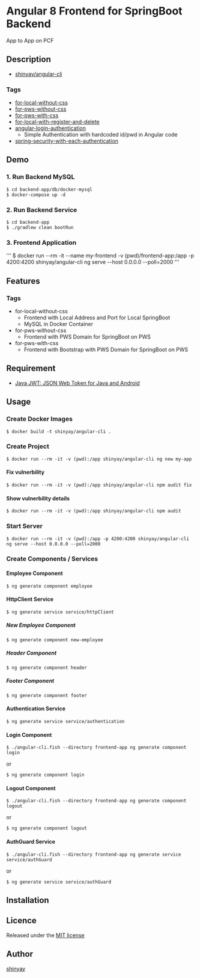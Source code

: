 # Angular 8 Frontend for SpringBoot Backend

App to App on PCF

## Description

- [shinyay/angular-cli](https://cloud.docker.com/repository/docker/shinyay/angular-cli)

### Tags
- [for-local-without-css](https://github.com/shinyay/angular8-spring-boot-kotlin/tree/for-local-without-css)
- [for-pws-without-css](https://github.com/shinyay/angular8-spring-boot-kotlin/tree/for-pws-without-css)
- [for-pws-with-css](https://github.com/shinyay/angular8-spring-boot-kotlin/tree/for-pws-with-css)
- [for-local-with-register-and-delete](https://github.com/shinyay/angular8-spring-boot-kotlin/tree/for-local-with-register-and-delete)
- [angular-login-authentication](https://github.com/shinyay/angular8-spring-boot-kotlin/tree/angular-login-authentication)
  - Simple Authentication with hardcoded id/pwd in Angular code
- [spring-security-with-each-authentication](https://github.com/shinyay/angular8-spring-boot-kotlin/tree/spring-security-with-each-authentication)

## Demo

### 1. Run Backend MySQL
```
$ cd backend-app/db/docker-mysql
$ docker-compose up -d
```

### 2. Run Backend Service
```
$ cd backend-app
$ ./gradlew clean bootRun
```

### 3. Frontend Application
'''
$ docker run --rm -it --name my-frontend -v (pwd)/frontend-app:/app -p 4200:4200 shinyay/angular-cli ng serve --host 0.0.0.0 --poll=2000
'''

## Features

### Tags

- for-local-without-css
  - Frontend with Local Address and Port for Local SpringBoot
  - MySQL in Docker Container
- for-pws-without-css
  - Frontend with PWS Domain for SpringBoot on PWS
- for-pws-with-css
  - Frontend with Bootstrap with PWS Domain for SpringBoot on PWS

## Requirement

- [Java JWT: JSON Web Token for Java and Android](https://github.com/jwtk/jjwt)

## Usage
### Create Docker Images
```
$ docker build -t shinyay/angular-cli .
```
### Create Project
```
$ docker run --rm -it -v (pwd):/app shinyay/angular-cli ng new my-app
```

#### Fix vulnerbility
```
$ docker run --rm -it -v (pwd):/app shinyay/angular-cli npm audit fix
```

#### Show vulnerbility details
```
$ docker run --rm -it -v (pwd):/app shinyay/angular-cli npm audit
```

### Start Server
```
$ docker run --rm -it -v (pwd):/app -p 4200:4200 shinyay/angular-cli ng serve --host 0.0.0.0 --poll=2000
```

### Create Components / Services
#### Employee Component
```
$ ng generate component employee
```

#### HttpClient Service
```
$ ng generate service service/httpClient
```

##### New Employee Component
```
$ ng generate component new-employee
```

##### Header Component
```
$ ng generate component header
```

##### Footer Component
```
$ ng generate component footer
```

#### Authentication Service
```
$ ng generate service service/authentication
```

#### Login Component
```
$ ./angular-cli.fish --directory frontend-app ng generate component login
```
or
```
$ ng generate component login
```

#### Logout Component
```
$ ./angular-cli.fish --directory frontend-app ng generate component logout
```
or
```
$ ng generate component logout
```

#### AuthGuard Service
```
$ ./angular-cli.fish --directory frontend-app ng generate service service/authGuard
```
or
```
$ ng generate service service/authGuard
```

## Installation

## Licence

Released under the [MIT license](https://gist.githubusercontent.com/shinyay/56e54ee4c0e22db8211e05e70a63247e/raw/44f0f4de510b4f2b918fad3c91e0845104092bff/LICENSE)

## Author

[shinyay](https://github.com/shinyay)
